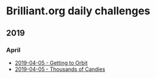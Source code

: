 # Brilliant.org daily challenges

## 2019

### April

* [2019-04-05 - Getting to Orbit](./2019/2019-04-05_Getting-to-Orbit.md)
* [2019-04-05 - Thousands of Candies](./2019/2019-04-05_Thousands-of-Candies.md)
